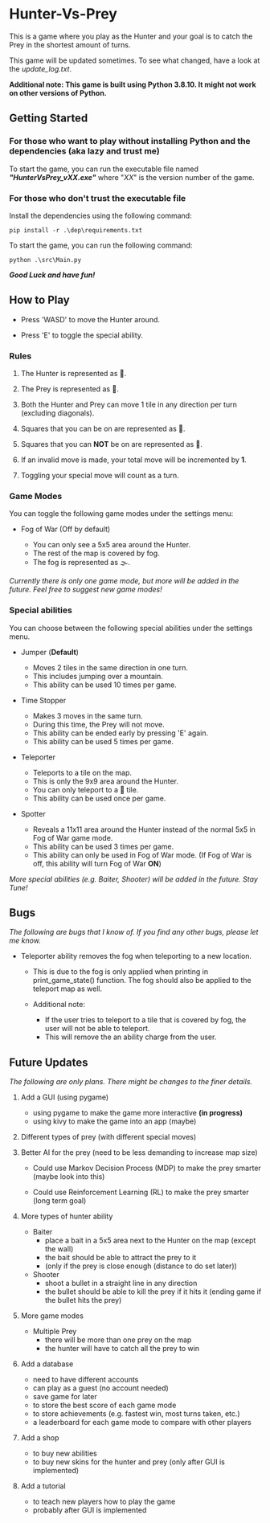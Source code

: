 # Hunter-Vs-Prey
This is a game where you play as the Hunter and your goal is to catch the Prey in the shortest amount of turns. 

This game will be updated sometimes. To see what changed, have a look at the *update_log.txt*.

**Additional note: This game is built using Python 3.8.10. It might not work on other versions of Python.**

## Getting Started

### For those who want to play without installing Python and the dependencies (aka lazy and trust me)

To start the game, you can run the executable file named ***"HunterVsPrey_vXX.exe"*** where "*XX*" is the version number of the game.

### For those who don't trust the executable file

Install the dependencies using the following command:

    pip install -r .\dep\requirements.txt

To start the game, you can run the following command:

    python .\src\Main.py


***Good Luck and have fun!***

## How to Play
* Press 'WASD' to move the Hunter around.

* Press 'E' to toggle the special ability.

### Rules
1. The Hunter is represented as 🦊.

2. The Prey is represented as 👨.

3. Both the Hunter and Prey can move 1 tile in any direction per turn (excluding diagonals).

4. Squares that you can be on are represented as 🌳.

5. Squares that you can **NOT** be on are represented as 🗻.

6. If an invalid move is made, your total move will be incremented by **1**.

7. Toggling your special move will count as a turn.

### Game Modes

You can toggle the following game modes under the settings menu:

- Fog of War (Off by default)

    - You can only see a 5x5 area around the Hunter.
    - The rest of the map is covered by fog.
    - The fog is represented as 🌫️.

*Currently there is only one game mode, but more will be added in the future. Feel free to suggest new game modes!*

### Special abilities

You can choose between the following special abilities under the settings menu.

- Jumper (**Default**)
    - Moves 2 tiles in the same direction in one turn.
    - This includes jumping over a mountain.
    - This ability can be used 10 times per game.

- Time Stopper
    - Makes 3 moves in the same turn.
    - During this time, the Prey will not move.
    - This ability can be ended early by pressing 'E' again.
    - This ability can be used 5 times per game.

- Teleporter
    - Teleports to a tile on the map.
    - This is only the 9x9 area around the Hunter.
    - You can only teleport to a 🌳 tile.
    - This ability can be used once per game.

- Spotter
    - Reveals a 11x11 area around the Hunter instead of the normal 5x5 in Fog of War game mode.
    - This ability can be used 3 times per game.
    - This ability can only be used in Fog of War mode. (If Fog of War is off, this ability will turn Fog of War **ON**)

*More special abilities (e.g. Baiter, Shooter) will be added in the future. Stay Tune!*

## Bugs
*The following are bugs that I know of. If you find any other bugs, please let me know.*

- Teleporter ability removes the fog when teleporting to a new location.
    
    - This is due to the fog is only applied when printing in print_game_state() function.
    The fog should also be applied to the teleport map as well.

    - Additional note: 
        - If the user tries to teleport to a tile that is covered by fog, the user will not be able to teleport.
        - This will remove the an ability charge from the user.

## Future Updates

*The following are only plans. There might be changes to the finer details.*

1. Add a GUI (using pygame)
    - using pygame to make the game more interactive **(in progress)**
    - using kivy to make the game into an app (maybe)

2. Different types of prey (with different special moves)

3. Better AI for the prey (need to be less demanding to increase map size)

    - Could use Markov Decision Process (MDP) to make the prey smarter (maybe look into this)

    - Could use Reinforcement Learning (RL) to make the prey smarter (long term goal)

4. More types of hunter ability
    - Baiter
        - place a bait in a 5x5 area next to the Hunter on the map (except the wall)
        - the bait should be able to attract the prey to it
        - (only if the prey is close enough (distance to do set later))
    - Shooter
        - shoot a bullet in a straight line in any direction
        - the bullet should be able to kill the prey if it hits it (ending game if the bullet hits the prey)

5. More game modes
    - Multiple Prey
        - there will be more than one prey on the map
        - the hunter will have to catch all the prey to win
        
6. Add a database
    - need to have different accounts
    - can play as a guest (no account needed)
    - save game for later
    - to store the best score of each game mode
    - to store achievements (e.g. fastest win, most turns taken, etc.)
    - a leaderboard for each game mode to compare with other players

7. Add a shop
    - to buy new abilities
    - to buy new skins for the hunter and prey (only after GUI is implemented)

8. Add a tutorial
    - to teach new players how to play the game
    - probably after GUI is implemented